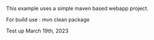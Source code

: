 This example uses a simple maven based webapp project.

For build use : mvn clean package

Test up March 19th, 2023

